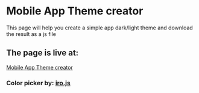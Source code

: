 # Mobile App Theme creator
This page will help you create a simple app dark/light theme and download the result as a js file

## The page is live at:

[Mobile App Theme creator](https://alpha-mo.github.io/mobile-app-simple-theme-generator/)

### Color picker by: [iro.js](iro.js)